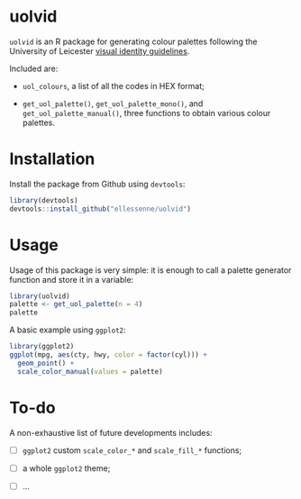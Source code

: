 # uolvid

`uolvid` is an R package for generating colour palettes following the University of Leicester [visual identity guidelines](http://www2.le.ac.uk/offices/cap/marcomms/creative/identity).

Included are:

- `uol_colours`, a list of all the codes in HEX format;

- `get_uol_palette()`, `get_uol_palette_mono()`, and `get_uol_palette_manual()`, three functions to obtain various colour palettes.

# Installation

Install the package from Github using `devtools`:

```r
library(devtools)
devtools::install_github("ellessenne/uolvid")
```
# Usage

Usage of this package is very simple: it is enough to call a palette generator function and store it in a variable:

```r
library(uolvid)
palette <- get_uol_palette(n = 4)
palette
```

A basic example using `ggplot2`:

```r
library(ggplot2)
ggplot(mpg, aes(cty, hwy, color = factor(cyl))) +
  geom_point() +
  scale_color_manual(values = palette)
```

# To-do

A non-exhaustive list of future developments includes:

- [ ] `ggplot2` custom `scale_color_*` and `scale_fill_*` functions;

- [ ] a whole `ggplot2` theme;

- [ ] ...
